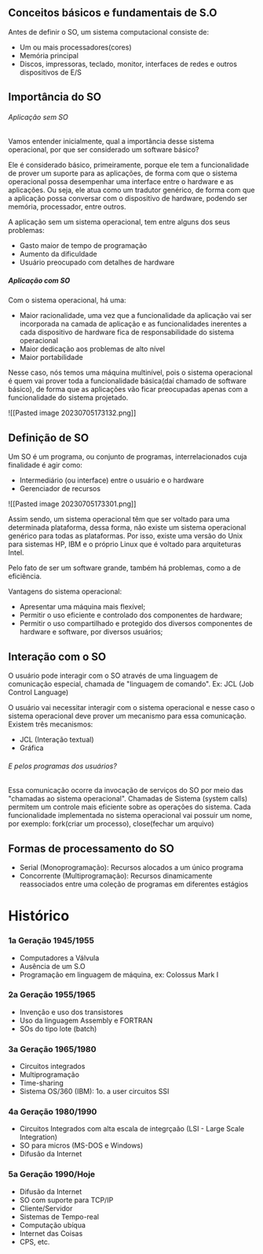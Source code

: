 
## Conceitos básicos e fundamentais de S.O

Antes de definir o SO, um sistema computacional consiste de:
- Um ou mais processadores(cores)
- Memória principal
- Discos, impressoras, teclado, monitor, interfaces de redes e outros dispositivos de E/S

## Importância do SO

###### Aplicação sem SO

Vamos entender inicialmente, qual a importância desse sistema operacional, por que ser considerado um software básico?

Ele é considerado básico, primeiramente, porque ele tem a funcionalidade de prover um suporte para as aplicações, de forma com que o sistema operacional possa desempenhar uma interface entre o hardware e as aplicações. Ou seja, ele atua como um tradutor genérico, de forma com que a aplicação possa conversar com o dispositivo de hardware, podendo ser memória, processador, entre outros.

A aplicação sem um sistema operacional, tem entre alguns dos seus problemas:
- Gasto maior de tempo de programação
- Aumento da dificuldade
- Usuário preocupado com detalhes de hardware

##### Aplicação com SO

Com o sistema operacional, há uma:
- Maior racionalidade, uma vez que a funcionalidade da aplicação vai ser incorporada na camada de aplicação e as funcionalidades inerentes a cada dispositivo de hardware fica de responsabilidade do sistema operacional
- Maior dedicação aos problemas de alto nível
- Maior portabilidade

Nesse caso, nós temos uma máquina multinível, pois o sistema operacional é quem vai prover toda a funcionalidade básica(daí chamado de software básico), de forma que as aplicações vão ficar preocupadas apenas com a funcionalidade do sistema projetado.

![[Pasted image 20230705173132.png]]

## Definição de SO

Um SO é um programa, ou conjunto de programas, interrelacionados cuja finalidade é agir como:
- Intermediário (ou interface) entre o usuário e o hardware
- Gerenciador de recursos

![[Pasted image 20230705173301.png]]

Assim sendo, um sistema operacional têm que ser voltado para uma determinada plataforma, dessa forma, não existe um sistema operacional genérico para todas as plataformas. Por isso, existe uma versão do Unix para sistemas HP, IBM e o próprio Linux que é voltado para arquiteturas Intel.

Pelo fato de ser um software grande, também há problemas, como a de eficiência.

Vantagens do sistema operacional:
- Apresentar uma máquina mais flexível;
- Permitir o uso eficiente e controlado dos componentes de hardware;
- Permitir o uso compartilhado e protegido dos diversos componentes de hardware e software, por diversos usuários;

## Interação com o SO

O usuário pode interagir com o SO através de uma linguagem de comunicação especial, chamada de "linguagem de comando".
Ex: JCL (Job Control Language)

O usuário vai necessitar interagir com o sistema operacional e nesse caso o sistema operacional deve prover um mecanismo para essa comunicação. Existem três mecanismos:
- JCL (Interação textual)
- Gráfica

###### E pelos programas dos usuários?

Essa comunicação ocorre da invocação de serviços do SO por meio das "chamadas ao sistema operacional".
Chamadas de Sistema (system calls) permitem um controle mais eficiente sobre as operações do sistema. Cada funcionalidade implementada no sistema operacional vai possuir um nome, por exemplo: fork(criar um processo), close(fechar um arquivo)

## Formas de processamento do SO

- Serial (Monoprogramação): Recursos alocados a um único programa
- Concorrente (Multiprogramação): Recursos dinamicamente reassociados entre uma coleção de programas em diferentes estágios

# Histórico

### 1a Geração 1945/1955

- Computadores a Válvula
- Ausência de um S.O
- Programação em linguagem de máquina, ex: Colossus Mark I

### 2a Geração 1955/1965

- Invenção e uso dos transistores
- Uso da linguagem Assembly e FORTRAN
- SOs do tipo lote (batch)

### 3a Geração 1965/1980

- Circuitos integrados
- Multiprogramação
- Time-sharing
- Sistema OS/360 (IBM): 1o. a user circuitos SSI

### 4a Geração 1980/1990

- Circuitos Integrados com alta escala de integrçaão (LSI - Large Scale Integration)
- SO para micros (MS-DOS e Windows)
- Difusão da Internet

### 5a Geração 1990/Hoje

- Difusão da Internet
- SO com suporte para TCP/IP
- Cliente/Servidor
- Sistemas de Tempo-real
- Computação ubíqua
- Internet das Coisas
- CPS, etc.